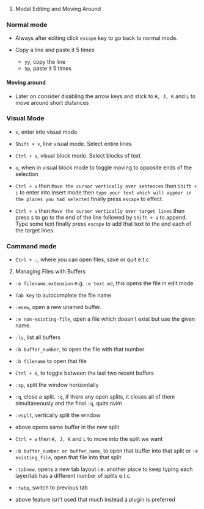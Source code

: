 1. Modal Editing and Moving Around

### Normal mode

- Always after editing click `escape` key to go back to normal mode.

- Copy a line and paste it 5 times
    - `yy`, copy the line
    - `5p`, paste it 5 times

#### Moving around

- Later on consider disabling the arrow keys and stick to `H, J, K` and `L`
to move around short distances


### Visual Mode

- `v`, enter into visual mode
- `Shift + v`, line visual mode. Select entire lines
- `Ctrl + v`, visual block mode. Select blocks of text
- `o`, when in visual block mode to toggle moving to opposite ends of the selection

- `Ctrl + v` then `Move the cursor vertically over sentences` then `Shift + i` to enter
into insert mode then `type your text which will appear in the places you had selected`
finally press `escape` to effect.

- `Ctrl + v` then `Move the cursor vertically over target lines` then press `$` to go 
to the end of the line followed by `Shift + a` to append. Type some text finally
press `escape` to add that text to the end each of the target lines. 


### Command mode

- `Ctrl + :`, where you can open files, save or quit e.t.c

2. Managing Files with Buffers

- `:e filename.extension` e.g. `:e text.md`, this opens the file in edit mode 
- `Tab Key` to autocomplete the file name 
- `:enew`, open a new unamed buffer.
- `:e non-existing-file`, open a file which doesn't exist but use the given name.

- `:ls`, list all buffers
- `:b buffer_number`, to open the file with that number
- `:b filename` to open that file
- `Ctrl + 6`, to toggle between the last two recent buffers

- `:sp`, split the window horizontally 
- `:q`, close a split. `:q`, if there any open splits, it closes all of them
simultaneously and the final `:q`, quits nvim

- `:vsplt`, vertically split the window
- above opens same buffer in the new split
- `Ctrl + w` then `H, J, K` and `L` to move into the split we want
- `:b buffer_number or buffer_name`, to open that buffer into that split
or `:e existing_file`, open that file into that split

- `:tabnew`, opens a new tab layout i.e. another place to keep typing
each layer/tab has a different number of splits e.t.c

- `:tabp`, switch to previous tab
- above feature isn't used that much instead a plugin is preferred
